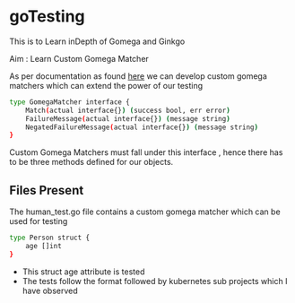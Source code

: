 # goTesting
This is to Learn inDepth of Gomega and Ginkgo

Aim : Learn Custom Gomega Matcher

As per documentation as found [here](https://onsi.github.io/gomega/#adding-your-own-matchers) we can develop custom gomega matchers which can extend the power of our testing

```sh
type GomegaMatcher interface {
    Match(actual interface{}) (success bool, err error)
    FailureMessage(actual interface{}) (message string)
    NegatedFailureMessage(actual interface{}) (message string)
}

```

Custom Gomega Matchers must fall under this interface , hence there has to be
three methods defined for our objects.

## Files Present

The human_test.go file contains a custom gomega matcher which can be used for testing
```sh
type Person struct {
	age []int
}
```

- This struct age attribute is tested
- The tests follow the format followed by kubernetes sub projects which I have observed
